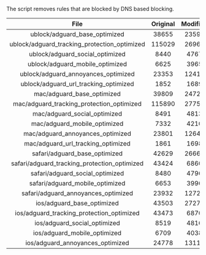 The script removes rules that are blocked by DNS based blocking.


| File | Original | Modified |
|:----:|:-----:|:-----:|
| ublock/adguard_base_optimized | 38655 | 23594 |
| ublock/adguard_tracking_protection_optimized | 115029 | 26969 |
| ublock/adguard_social_optimized | 8440 | 4767 |
| ublock/adguard_mobile_optimized | 6625 | 3965 |
| ublock/adguard_annoyances_optimized | 23353 | 12419 |
| ublock/adguard_url_tracking_optimized | 1852 | 1689 |
| mac/adguard_base_optimized | 39809 | 24725 |
| mac/adguard_tracking_protection_optimized | 115890 | 27753 |
| mac/adguard_social_optimized | 8491 | 4813 |
| mac/adguard_mobile_optimized | 7332 | 4210 |
| mac/adguard_annoyances_optimized | 23801 | 12646 |
| mac/adguard_url_tracking_optimized | 1861 | 1698 |
| safari/adguard_base_optimized | 42629 | 26666 |
| safari/adguard_tracking_protection_optimized | 43424 | 6860 |
| safari/adguard_social_optimized | 8480 | 4796 |
| safari/adguard_mobile_optimized | 6653 | 3996 |
| safari/adguard_annoyances_optimized | 23932 | 12725 |
| ios/adguard_base_optimized | 43503 | 27276 |
| ios/adguard_tracking_protection_optimized | 43473 | 6870 |
| ios/adguard_social_optimized | 8519 | 4816 |
| ios/adguard_mobile_optimized | 6709 | 4038 |
| ios/adguard_annoyances_optimized | 24778 | 13116 |